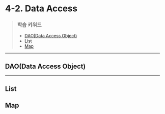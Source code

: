 # 4-2. Data Access

> ### 학습 키워드
>
> * [DAO(Data Access Object)](4-2.-data-access.md#dao-data-access-object)
> * [List](4-2.-data-access.md#list)
> * [Map](4-2.-data-access.md#map)

***

## DAO(Data Access Object)

***

## List

## Map

